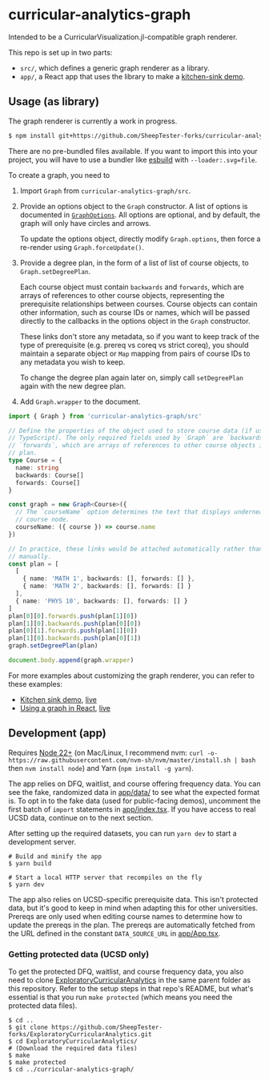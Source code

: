 # curricular-analytics-graph

Intended to be a CurricularVisualization.jl-compatible graph renderer.

This repo is set up in two parts:

- `src/`, which defines a generic graph renderer as a library.
- `app/`, a React app that uses the library to make a [kitchen-sink demo](https://educationalinnovation.ucsd.edu/_files/graph-demo.html).

## Usage (as library)

The graph renderer is currently a work in progress.

```sh
$ npm install git+https://github.com/SheepTester-forks/curricular-analytics-graph.git
```

There are no pre-bundled files available. If you want to import this into your project, you will have to use a bundler like [esbuild](https://esbuild.github.io/) with `--loader:.svg=file`.

To create a graph, you need to

1. Import `Graph` from `curricular-analytics-graph/src`.

1. Provide an options object to the `Graph` constructor. A list of options is documented in [`GraphOptions`](./src/components/Graph.ts#L16). All options are optional, and by default, the graph will only have circles and arrows.

   To update the options object, directly modify `Graph.options`, then force a re-render using `Graph.forceUpdate()`.

1. Provide a degree plan, in the form of a list of list of course objects, to `Graph.setDegreePlan`.

   Each course object must contain `backwards` and `forwards`, which are arrays of references to other course objects, representing the prerequisite relationships between courses. Course objects can contain other information, such as course IDs or names, which will be passed directly to the callbacks in the options object in the `Graph` constructor.

   These links don't store any metadata, so if you want to keep track of the type of prerequisite (e.g. prereq vs coreq vs strict coreq), you should maintain a separate object or `Map` mapping from pairs of course IDs to any metadata you wish to keep.

   To change the degree plan again later on, simply call `setDegreePlan` again with the new degree plan.

1. Add `Graph.wrapper` to the document.

```ts
import { Graph } from 'curricular-analytics-graph/src'

// Define the properties of the object used to store course data (if using
// TypeScript). The only required fields used by `Graph` are `backwards` and
// `forwards`, which are arrays of references to other course objects in the
// plan.
type Course = {
  name: string
  backwards: Course[]
  forwards: Course[]
}

const graph = new Graph<Course>({
  // The `courseName` option determines the text that displays underneath each
  // course node.
  courseName: ({ course }) => course.name
})

// In practice, these links would be attached automatically rather than
// manually.
const plan = [
  [
    { name: 'MATH 1', backwards: [], forwards: [] },
    { name: 'MATH 2', backwards: [], forwards: [] }
  ],
  { name: 'PHYS 10', backwards: [], forwards: [] }
]
plan[0][0].forwards.push(plan[1][0])
plan[1][0].backwards.push(plan[0][0])
plan[0][1].forwards.push(plan[1][0])
plan[1][0].backwards.push(plan[0][1])
graph.setDegreePlan(plan)

document.body.append(graph.wrapper)
```

For more examples about customizing the graph renderer, you can refer to these examples:

- [Kitchen sink demo](https://github.com/SheepTester-forks/curricular-analytics-graph/blob/main/app/App.tsx), [live](https://educationalinnovation.ucsd.edu/_files/graph-demo.html)
- [Using a graph in React](https://github.com/SheepTester-forks/ucsd-plan-editor/blob/main/src/components/GraphView.tsx), [live](https://educationalinnovation.ucsd.edu/_files/plan-editor.html)

## Development (app)

Requires [Node 22+](https://nodejs.org/) (on Mac/Linux, I recommend nvm: `curl -o- https://raw.githubusercontent.com/nvm-sh/nvm/master/install.sh | bash` then `nvm install node`) and Yarn (`npm install -g yarn`).

The app relies on DFQ, waitlist, and course offering frequency data. You can see the fake, randomized data in [app/data/](./app/data/) to see what the expected format is. To opt in to the fake data (used for public-facing demos), uncomment the first batch of `import` statements in [app/index.tsx](./app/index.tsx). If you have access to real UCSD data, continue on to the next section.

After setting up the required datasets, you can run `yarn dev` to start a development server.

```shell
# Build and minify the app
$ yarn build

# Start a local HTTP server that recompiles on the fly
$ yarn dev
```

The app also relies on UCSD-specific prerequisite data. This isn't protected data, but it's good to keep in mind when adapting this for other universities. Prereqs are only used when editing course names to determine how to update the prereqs in the plan. The prereqs are automatically fetched from the URL defined in the constant `DATA_SOURCE_URL` in [app/App.tsx](./app/App.tsx).

### Getting protected data (UCSD only)

To get the protected DFQ, waitlist, and course frequency data, you also need to clone [ExploratoryCurricularAnalytics](https://github.com/SheepTester-forks/ExploratoryCurricularAnalytics) in the same parent folder as this repository. Refer to the setup steps in that repo's README, but what's essential is that you run `make protected` (which means you need the protected data files).

```shell
$ cd ..
$ git clone https://github.com/SheepTester-forks/ExploratoryCurricularAnalytics.git
$ cd ExploratoryCurricularAnalytics/
# (Download the required data files)
$ make
$ make protected
$ cd ../curricular-analytics-graph/
```

